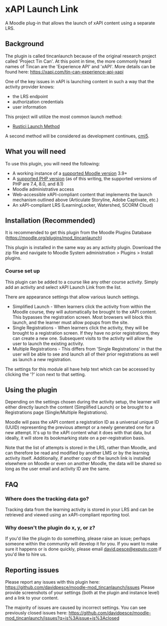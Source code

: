 xAPI Launch Link
============

A Moodle plug-in that allows the launch of xAPI content using a separate LRS. 

## Background
The plugin is called tincanlaunch because of the original research project called 'Project Tin Can'. At this point in time, the more commonly heard names of Tincan are the 'Experience API' and 'xAPI'. More details can be found here: https://xapi.com/tin-can-experience-api-xapi

One of the key issues in xAPI is launching content in such a way that the activity provider knows:
* the LRS endpoint
* authorization credentials
* user information


This project will utilize the most common launch method:
* [Rustici Launch Method](https://github.com/RusticiSoftware/launch/blob/master/lms_lrs.md)

A second method will be considered as development continues, [cmi5](http://aicc.github.io/CMI-5_Spec_Current/). 
 

## What you will need
To use this plugin, you will need the following:
* A working instance of a [supported Moodle version](https://docs.moodle.org/dev/Releases) 3.9+
* A [supported PHP version](https://www.php.net/supported-versions.php) (as of this writing, the supported versions of PHP are 7.4, 8.0, and 8.1)
* Moodle administrative access
* Web-accessible xAPI-compliant content that implements the launch mechanism outlined above (Articulate Storyline, Adobe Captivate, etc.)
* An xAPI-compliant LRS (LearningLocker, Watershed, SCORM Cloud)

## Installation (Recommended)
It is recommended to get this plugin from the Moodle Plugins Database (https://moodle.org/plugins/mod_tincanlaunch)

This plugin is installed in the same way as any activity plugin. Download the zip file and navigate to Moodle System administration > Plugins > Install plugins.

### Course set up
This plugin can be added to a course like any other course activity. Simply add an activity and select xAPI Launch Link from the list.

There are appearance settings that allow various launch settings.
* Simplified Launch - When learners click the activity from within the Moodle course, they will automatically be brought to the xAPI content. This bypasses the registration screen. Most browsers will block this launch, and the learner must allow popups from the site.
* Single Registrations - When learners click the activity, they will be brought to a registration screen. If they have no prior registrations, they can create a new one. Subsequent visits to the activity will allow the user to launch the existing activity.
* Multiple Registrations - This differs from 'Single Registrations' in that the user will be able to see and launch all of their prior registrations as well as launch a new registration.

The settings for this module all have help text which can be accessed by clicking the '?' icon next to that setting. 

## Using the plugin
Depending on the settings chosen during the activity setup, the learner will either directly launch the content (Simplified Launch) or be brought to a Registrations page (Single/Multiple Registrations).

Moodle will pass the xAPI content a registration ID as a universal unique ID (UUID) representing the previous attempt or a newly generated one for a new attempt. It's up to the xAPI content what it does with that data, but ideally, it will store its bookmarking state on a per-registration basis.

Note that the list of attempts is stored in the LRS, rather than Moodle, and can therefore be read and modified by another LMS or by the learning activity itself. Additionally, if another copy of the launch link is installed elsewhere on Moodle or even on another Moodle, the data will be shared so long as the user email and activity ID are the same.

## FAQ

### Where does the tracking data go?
Tracking data from the learning activity is stored in your LRS and can be retrieved and viewed using an xAPI-compliant reporting tool.


### Why doesn't the plugin do x, y, or z?
If you'd like the plugin to do something, please raise an issue; perhaps someone within the community will develop it for you. If you want to make sure it happens or is done quickly, please email [david.pesce@exputo.com](mailto:david.pesce@exputo.com) if you'd like to hire us.


## Reporting issues
Please report any issues with this plugin here: https://github.com/davidpesce/moodle-mod_tincanlaunch/issues
Please provide screenshots of your settings (both at the plugin and instance level) and a link to your content. 

The majority of issues are caused by incorrect settings. You can see previously closed issues here: https://github.com/davidpesce/moodle-mod_tincanlaunch/issues?q=is%3Aissue+is%3Aclosed
